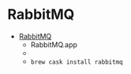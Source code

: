 # RabbitMQ
- [RabbitMQ](https://jpadilla.github.io/rabbitmqapp/)
  -  RabbitMQ.app
  - 
  - `brew cask install rabbitmq`
